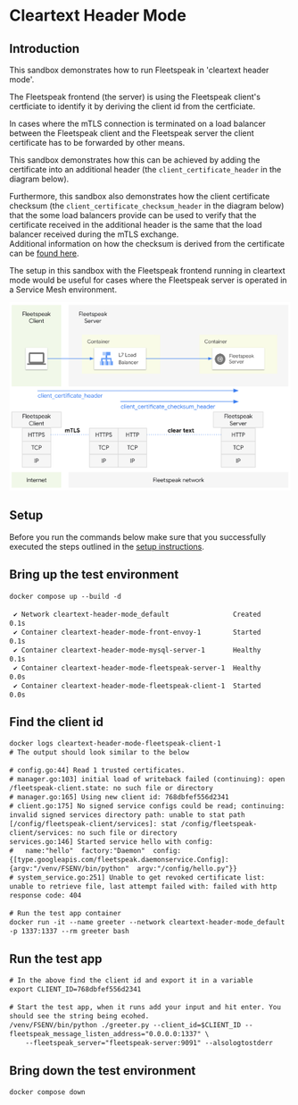 # Cleartext Header Mode

## Introduction
This sandbox demonstrates how to run Fleetspeak in 'cleartext header mode'.  

The Fleetspeak frontend (the server) is using the Fleetspeak client's certficiate to identify it by deriving the client id from the certficiate.   

In cases where the mTLS connection is terminated on a load balancer between the Fleetspeak client and the Fleetspeak server the client certificate has to be forwarded by other means.  

This sandbox demonstrates how this can be achieved by adding the certificate into an additional header (the ```client_certificate_header``` in the diagram below).  

Furthermore, this sandbox also demonstrates how the client certificate checksum (the ```client_certificate_checksum_header``` in the diagram below) that the some load balancers provide can be used to verify that the certificate received in the additional header is the same that the load balancer received during the mTLS exchange.  
Additional information on how the checksum is derived from the certificate can be [found here](https://datatracker.ietf.org/doc/html/draft-ietf-oauth-mtls-17#section-3.1).

The setup in this sandbox with the Fleetspeak frontend running in cleartext mode would be useful for cases where the Fleetspeak server is operated in a Service Mesh environment.

![Cleartext Header Mode](../diagrams/cleartextHeaderMode_355.png "Cleartext Header Mode")

## Setup
Before you run the commands below make sure that you successfully executed the steps outlined in the [setup instructions](../../sandboxes.md#setup-instructions).

## Bring up the test environment
```
docker compose up --build -d

 ✔ Network cleartext-header-mode_default                Created                                                                                                      0.1s 
 ✔ Container cleartext-header-mode-front-envoy-1        Started                                                                                                      0.1s 
 ✔ Container cleartext-header-mode-mysql-server-1       Healthy                                                                                                      0.1s 
 ✔ Container cleartext-header-mode-fleetspeak-server-1  Healthy                                                                                                      0.0s 
 ✔ Container cleartext-header-mode-fleetspeak-client-1  Started                                                                                                      0.0s 
```

## Find the client id
```
docker logs cleartext-header-mode-fleetspeak-client-1
# The output should look similar to the below

# config.go:44] Read 1 trusted certificates.
# manager.go:103] initial load of writeback failed (continuing): open /fleetspeak-client.state: no such file or directory
# manager.go:165] Using new client id: 768dbfef556d2341
# client.go:175] No signed service configs could be read; continuing: invalid signed services directory path: unable to stat path [/config/fleetspeak-client/services]: stat /config/fleetspeak-client/services: no such file or directory
services.go:146] Started service hello with config:
#   name:"hello"  factory:"Daemon"  config:{[type.googleapis.com/fleetspeak.daemonservice.Config]:{argv:"/venv/FSENV/bin/python"  argv:"/config/hello.py"}}
# system_service.go:251] Unable to get revoked certificate list: unable to retrieve file, last attempt failed with: failed with http response code: 404

# Run the test app container
docker run -it --name greeter --network cleartext-header-mode_default -p 1337:1337 --rm greeter bash
```

## Run the test app
```
# In the above find the client id and export it in a variable
export CLIENT_ID=768dbfef556d2341

# Start the test app, when it runs add your input and hit enter. You should see the string being ecohed.
/venv/FSENV/bin/python ./greeter.py --client_id=$CLIENT_ID --fleetspeak_message_listen_address="0.0.0.0:1337" \
    --fleetspeak_server="fleetspeak-server:9091" --alsologtostderr
```

## Bring down the test environment
```
docker compose down
```
